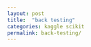 ```yaml
---
layout: post
title:  "back testing"
categories: kaggle scikit
permalink: back-testing/
---
```


<!-- /_sass/minima/_layout -->
